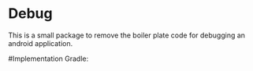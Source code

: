 # Debug
This is a small package to remove the boiler plate code for debugging an android application. 

#Implementation
Gradle:
